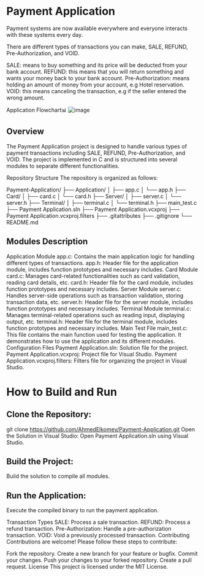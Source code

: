 # Payment Application 
Payment systems are now available everywhere and everyone interacts with these systems every day.

There are different types of transactions you can make, SALE, REFUND, Pre-Authorization, and VOID.

SALE: means to buy something and its price will be deducted from your bank account.
REFUND: this means that you will return something and wants your money back to your bank account.
Pre-Authorization: means holding an amount of money from your account, e.g Hotel reservation.
VOID: this means canceling the transaction, e.g if the seller entered the wrong amount.

Application Flowchart📊
![image](https://user-images.githubusercontent.com/104584213/191598614-dab71b20-09ec-45ba-8761-29a935a265e6.png)



## Overview
The Payment Application project is designed to handle various types of payment transactions including SALE, REFUND, Pre-Authorization, and VOID. The project is implemented in C and is structured into several modules to separate different functionalities.

Repository Structure
The repository is organized as follows:

Payment-Application/
├── Application/
│   ├── app.c
│   └── app.h
├── Card/
│   ├── card.c
│   └── card.h
├── Server/
│   ├── server.c
│   └── server.h
├── Terminal/
│   ├── terminal.c
│   └── terminal.h
├── main_test.c
├── Payment Application.sln
├── Payment Application.vcxproj
├── Payment Application.vcxproj.filters
├── .gitattributes
├── .gitignore
└── README.md

## Modules Description
Application Module
app.c: Contains the main application logic for handling different types of transactions.
app.h: Header file for the application module, includes function prototypes and necessary includes.
Card Module
card.c: Manages card-related functionalities such as card validation, reading card details, etc.
card.h: Header file for the card module, includes function prototypes and necessary includes.
Server Module
server.c: Handles server-side operations such as transaction validation, storing transaction data, etc.
server.h: Header file for the server module, includes function prototypes and necessary includes.
Terminal Module
terminal.c: Manages terminal-related operations such as reading input, displaying output, etc.
terminal.h: Header file for the terminal module, includes function prototypes and necessary includes.
Main Test File
main_test.c: This file contains the main function used for testing the application. It demonstrates how to use the application and its different modules.
Configuration Files
Payment Application.sln: Solution file for the project.
Payment Application.vcxproj: Project file for Visual Studio.
Payment Application.vcxproj.filters: Filters file for organizing the project in Visual Studio.

# How to Build and Run
## Clone the Repository:
git clone https://github.com/AhmedElkomey/Payment-Application.git
Open the Solution in Visual Studio:
Open Payment Application.sln using Visual Studio.

## Build the Project:
Build the solution to compile all modules.

## Run the Application:
Execute the compiled binary to run the payment application.

Transaction Types
SALE: Process a sale transaction.
REFUND: Process a refund transaction.
Pre-Authorization: Handle a pre-authorization transaction.
VOID: Void a previously processed transaction.
Contributing
Contributions are welcome! Please follow these steps to contribute:

Fork the repository.
Create a new branch for your feature or bugfix.
Commit your changes.
Push your changes to your forked repository.
Create a pull request.
License
This project is licensed under the MIT License.

